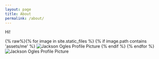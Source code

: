 ```yaml
---
layout: page
title: About
permalink: /about/
---
```

Hi!

{% raw%}{% for image in site.static_files %}
  {% if image.path contains 'assets/me' %}
    <img src="{{ image.path }}" alt="Jackson Ogles Profile Picture">
  {% endif %}
{% endfor %}
<img src="me.jpeg" alt="Jackson Ogles Profile Picture" />

<!-- This is the base Jekyll theme. You can find out more info about customizing your Jekyll theme, as well as basic Jekyll usage documentation at [jekyllrb.com](https://jekyllrb.com/)

You can find the source code for Minima at GitHub:
[jekyll][jekyll-organization] /
[minima](https://github.com/jekyll/minima)

You can find the source code for Jekyll at GitHub:
[jekyll][jekyll-organization] /
[jekyll](https://github.com/jekyll/jekyll)


[jekyll-organization]: https://github.com/jekyll -->
